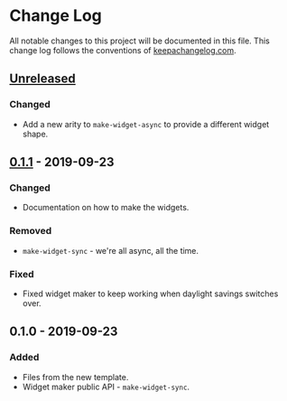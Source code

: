 # Change Log
All notable changes to this project will be documented in this file. This change log follows the conventions of [keepachangelog.com](http://keepachangelog.com/).

## [Unreleased]
### Changed
- Add a new arity to `make-widget-async` to provide a different widget shape.

## [0.1.1] - 2019-09-23
### Changed
- Documentation on how to make the widgets.

### Removed
- `make-widget-sync` - we're all async, all the time.

### Fixed
- Fixed widget maker to keep working when daylight savings switches over.

## 0.1.0 - 2019-09-23
### Added
- Files from the new template.
- Widget maker public API - `make-widget-sync`.

[Unreleased]: https://github.com/your-name/no-atom-shopping-list/compare/0.1.1...HEAD
[0.1.1]: https://github.com/your-name/no-atom-shopping-list/compare/0.1.0...0.1.1

